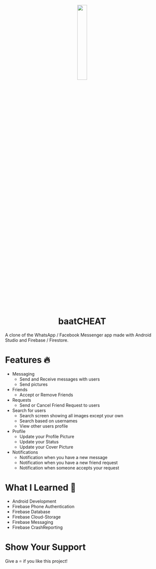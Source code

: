 <p align="center">
  <img src="https://image.flaticon.com/icons/png/512/906/906384.png" height="25%" width="25%">
</p>
<h1 align="center">baatCHEAT</h1>
A clone of the WhatsApp / Facebook Messenger app made with Android Studio and Firebase / Firestore.

# Features 🔥
* Messaging
  * Send and Receive messages with users
  * Send pictures
* Friends
  * Accept or Remove Friends
* Requests
  * Send or Cancel Friend Request to users
* Search for users
  * Search screen showing all images except your own
  * Search based on usernames
  * View other users profile
* Profile
  * Update your Profile Picture
  * Update your Status
  * Update your Cover Picture
* Notifications
  * Notification when you have a new message
  * Notification when you have a new friend request
  * Notification when someone accepts your request

# What I Learned 📙
* Android Development
* Firebase Phone Authentication
* Firebase Database
* Firebase Cloud-Storage
* Firebase Messaging
* Firebase CrashReporting

# Show Your Support
Give a ⭐️ if you like this project!
